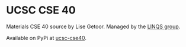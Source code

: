 # UCSC CSE 40

Materials CSE 40 source by Lise Getoor.
Managed by the [LINQS group](linqs.org).

Available on PyPi at [ucsc-cse40](https://pypi.org/project/ucsc-cse40/).
